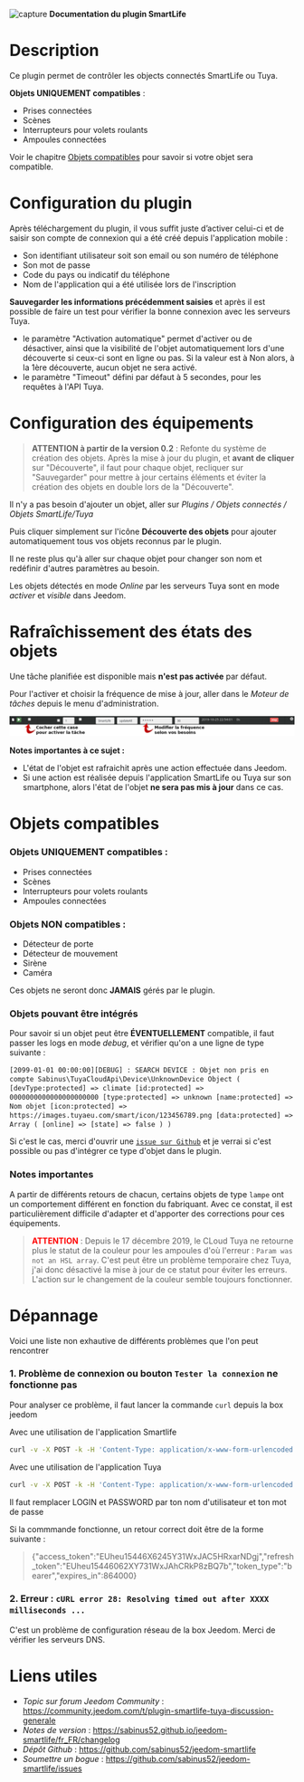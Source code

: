 ![capture](../images/icon-48.png) **Documentation du plugin SmartLife**


# Description 

Ce plugin permet de contrôler les objects connectés SmartLife ou Tuya.

**Objets UNIQUEMENT compatibles** :
- Prises connectées
- Scènes
- Interrupteurs pour volets roulants
- Ampoules connectées

Voir le chapitre [Objets compatibles](#Objets%20compatibles) pour savoir si votre objet sera compatible.



# Configuration du plugin

Après téléchargement du plugin, il vous suffit juste d’activer celui-ci et de saisir son compte de connexion qui a été créé depuis l'application mobile :

- Son identifiant utilisateur soit son email ou son numéro de téléphone
- Son mot de passe
- Code du pays ou indicatif du téléphone
- Nom de l'application qui a été utilisée lors de l'inscription

**Sauvegarder les informations précédemment saisies** et après il est possible de faire un test pour vérifier la bonne connexion avec les serveurs Tuya.

- le paramètre "Activation automatique" permet d'activer ou de désactiver, ainsi que la visibilité de l'objet automatiquement lors d'une découverte si ceux-ci sont en ligne ou pas. Si la valeur est à Non alors, à la 1ère découverte, aucun objet ne sera activé.
- le paramètre "Timeout" défini par défaut à 5 secondes, pour les requêtes à l'API Tuya.



# Configuration des équipements

> **ATTENTION à partir de la version 0.2** : Refonte du système de création des objets. Après la mise à jour du plugin, et **avant de cliquer** sur "Découverte", il faut pour chaque objet, recliquer sur "Sauvegarder" pour mettre à jour certains éléments et éviter la création des objets en double lors de la "Découverte".

Il n'y a pas besoin d'ajouter un objet, aller sur *Plugins / Objets connectés / Objets SmartLife/Tuya*

Puis cliquer simplement sur l'icône **Découverte des objets** pour ajouter automatiquement tous vos objets reconnus par le plugin.

Il ne reste plus qu'à aller sur chaque objet pour changer son nom et redéfinir d'autres paramètres au besoin.

Les objets détectés en mode *Online* par les serveurs Tuya sont en mode *activer* et *visible* dans Jeedom.



# Rafraîchissement des états des objets

Une tâche planifiée est disponible mais **n'est pas activée** par défaut.

Pour l'activer et choisir la fréquence de mise à jour, aller dans le *Moteur de tâches* depuis le menu d'administration.

![Tache planifiée](../images/cron.png)


**Notes importantes à ce sujet :**

- L'état de l'objet est rafraichit après une action effectuée dans Jeedom.
- Si une action est réalisée depuis l'application SmartLife ou Tuya sur son smartphone, alors l'état de l'objet **ne sera pas mis à jour** dans ce cas.



# Objets compatibles


### Objets UNIQUEMENT compatibles :
- Prises connectées
- Scènes
- Interrupteurs pour volets roulants
- Ampoules connectées


### Objets NON compatibles :
- Détecteur de porte
- Détecteur de mouvement
- Sirène
- Caméra

Ces objets ne seront donc **JAMAIS** gérés par le plugin.


### Objets pouvant être intégrés

Pour savoir si un objet peut être **ÉVENTUELLEMENT** compatible, il faut passer les logs en mode *debug*, et vérifier qu'on a une ligne de type suivante :
~~~
[2099-01-01 00:00:00][DEBUG] : SEARCH DEVICE : Objet non pris en compte Sabinus\TuyaCloudApi\Device\UnknownDevice Object ( [devType:protected] => climate [id:protected] => 0000000000000000000000 [type:protected] => unknown [name:protected] => Nom objet [icon:protected] => https://images.tuyaeu.com/smart/icon/123456789.png [data:protected] => Array ( [online] => [state] => false ) )
~~~
Si c'est le cas, merci d'ouvrir une [`issue sur Github`](https://github.com/sabinus52/jeedom-smartlife/issues) et je verrai si c'est possible ou pas d'intégrer ce type d'objet dans le plugin.


### Notes importantes

A partir de différents retours de chacun, certains objets de type `lampe` ont un comportement différent en fonction du fabriquant. Avec ce constat, il est particulièrement difficile d'adapter et d'apporter des corrections pour ces équipements.

> <span style="color:red">**ATTENTION**</span> : Depuis le 17 décembre 2019, le CLoud Tuya ne retourne plus le statut de la couleur pour les ampoules d'où l'erreur : `Param was not an HSL array`. C'est peut être un problème temporaire chez Tuya, j'ai donc désactivé la mise à jour de ce statut pour éviter les erreurs. L'action sur le changement de la couleur semble toujours fonctionner.



# Dépannage

Voici une liste non exhautive de différents problèmes que l'on peut rencontrer

### 1. Problème de connexion ou bouton `Tester la connexion` ne fonctionne pas

Pour analyser ce problème, il faut lancer la commande `curl` depuis la box jeedom

Avec une utilisation de l'application Smartlife
~~~ bash
curl -v -X POST -k -H 'Content-Type: application/x-www-form-urlencoded' -i 'https://px1.tuyaus.com/homeassistant/auth.do' --data 'userName=LOGIN&password=PASSORD&countryCode=33&bizType=smart_life&from=tuya'
~~~

Avec une utilisation de l'application Tuya
~~~ bash
curl -v -X POST -k -H 'Content-Type: application/x-www-form-urlencoded' -i 'https://px1.tuyaus.com/homeassistant/auth.do' --data 'userName=LOGIN&password=PASSORD&countryCode=33&bizType=smart_life&from=tuya'
~~~

Il faut remplacer LOGIN et PASSWORD par ton nom d'utilisateur et ton mot de passe

Si la commmande fonctionne, un retour correct doit être de la forme suivante :
> {"access_token":"EUheu15446X6245Y31WxJAC5HRxarNDgj","refresh_token":"EUheu15446062XY731WxJAhCRkP8zBQ7b","token_type":"bearer","expires_in":864000}


### 2. Erreur : `cURL error 28: Resolving timed out after XXXX milliseconds ...`

C'est un problème de configuration réseau de la box Jeedom. Merci de vérifier les serveurs DNS.



# Liens utiles

- *Topic sur forum Jeedom Community* : https://community.jeedom.com/t/plugin-smartlife-tuya-discussion-generale
- *Notes de version* : https://sabinus52.github.io/jeedom-smartlife/fr_FR/changelog
- *Dépôt Github* : https://github.com/sabinus52/jeedom-smartlife
- *Soumettre un bogue* : https://github.com/sabinus52/jeedom-smartlife/issues
